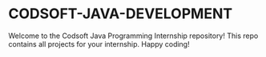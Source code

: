 # CODSOFT-JAVA-DEVELOPMENT
Welcome to the Codsoft Java Programming Internship repository! This repo contains all projects for your internship. Happy coding!
